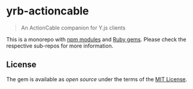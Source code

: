 # yrb-actioncable

> An ActionCable companion for Y.js clients

This is a monorepo with [npm modules](./packages) and [Ruby gems](./gems).
Please check the respective sub-repos for more information. 

## License

The gem is available as *open source* under the terms of the
[MIT License](https://opensource.org/licenses/MIT).
